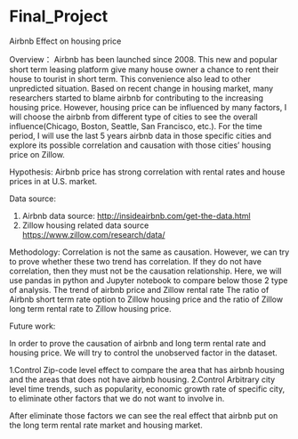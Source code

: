 # Final_Project

Airbnb Effect on housing price


Overview：
Airbnb has been launched since 2008. This new and popular short term leasing platform give many house owner a chance to rent their house to tourist in short term. This convenience also lead to other unpredicted situation. Based on recent change in housing market, many researchers started to blame airbnb for contributing to the increasing housing price. 
However, housing price can be influenced by many factors, I will choose the airbnb from different type of cities to see the overall influence(Chicago, Boston, Seattle, San Francisco, etc.). For the time period, I will use the last 5 years airbnb data in those specific cities and explore its possible correlation and causation with those cities’ housing price on Zillow.

Hypothesis:
Airbnb price has strong correlation with rental rates and house prices in at U.S. market.


Data source:
1. Airbnb data source: http://insideairbnb.com/get-the-data.html 
2. Zillow housing related data source https://www.zillow.com/research/data/

Methodology:
Correlation is not the same as causation. However, we can try to prove whether these two trend has correlation. If they do not have correlation, then they must not be the causation relationship.
Here, we will use pandas in python and Jupyter notebook to compare below those 2 type of analysis.
The trend of airbnb price and Zillow rental rate
The ratio of Airbnb short term rate option to Zillow housing price and the ratio of  Zillow long term rental rate to Zillow housing price.


Future work: 

In order to prove the causation of airbnb and long term rental rate and housing price. We will try to control the unobserved factor in the dataset. 

1.Control Zip-code level effect to compare the area that has airbnb housing and the areas that does not have airbnb housing. 
2.Control Arbitrary city level time trends, such as popularity, economic growth rate of specific city, to eliminate other factors that we do not want to involve in. 

After eliminate those factors we can see the real effect that airbnb put on the long term rental rate market and housing market.
